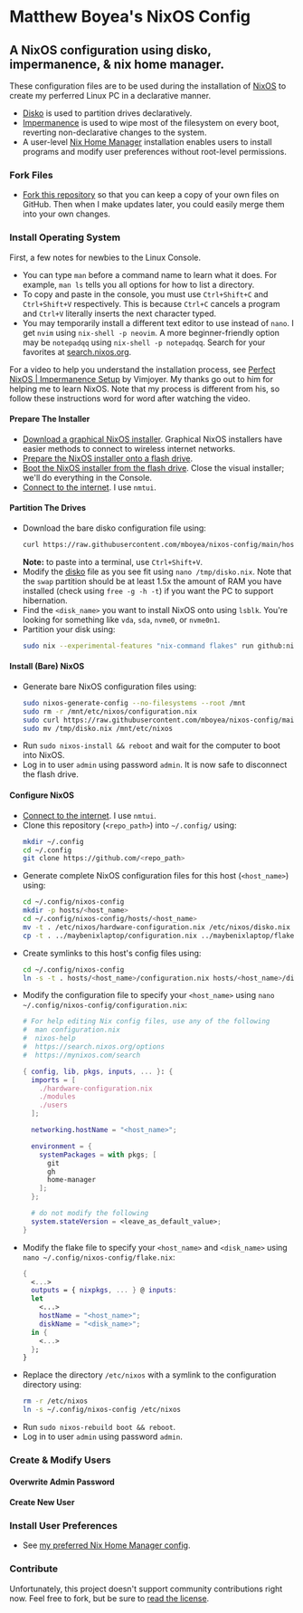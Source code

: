 # Matthew Boyea's NixOS Config

## A NixOS configuration using disko, impermanence, & nix home manager.

These configuration files are to be used during the installation of [NixOS] to create my perferred Linux PC in a declarative manner.

* [Disko] is used to partition drives declaratively.
* [Impermanence] is used to wipe most of the filesystem on every boot, reverting non-declarative changes to the system.
* A user-level [Nix Home Manager] installation enables users to install programs and modify user preferences without root-level permissions.

### Fork Files

* [Fork this repository](https://docs.github.com/en/pull-requests/collaborating-with-pull-requests/working-with-forks/fork-a-repo#forking-a-repository) so that you can keep a copy of your own files on GitHub.
  Then when I make updates later, you could easily merge them into your own changes.

### Install Operating System

First, a few notes for newbies to the Linux Console.

* You can type `man` before a command name to learn what it does.
  For example, `man ls` tells you all options for how to list a directory.
* To copy and paste in the console, you must use `Ctrl+Shift+C` and `Ctrl+Shift+V` respectively.
  This is because `Ctrl+C` cancels a program and `Ctrl+V` literally inserts the next character typed.
* You may temporarily install a different text editor to use instead of `nano`.
  I get `nvim` using `nix-shell -p neovim`.
  A more beginner-friendly option may be `notepadqq` using `nix-shell -p notepadqq`.
  Search for your favorites at [search.nixos.org](https://search.nixos.org/packages).

For a video to help you understand the installation process, see [Perfect NixOS | Impermanence Setup](https://www.youtube.com/watch?v=YPKwkWtK7l0) by Vimjoyer.
My thanks go out to him for helping me to learn NixOS.
Note that my process is different from his, so follow these instructions word for word after watching the video.

#### Prepare The Installer

* [Download a graphical NixOS installer](https://nixos.org/download/).
  Graphical NixOS installers have easier methods to connect to wireless internet networks.
* [Prepare the NixOS installer onto a flash drive](https://nixos.wiki/wiki/NixOS_Installation_Guide#Making_the_installation_media).
* [Boot the NixOS installer from the flash drive](https://nixos.wiki/wiki/NixOS_Installation_Guide#Booting_the_installation_media).
  Close the visual installer; we'll do everything in the Console.
* [Connect to the internet](https://nixos.org/manual/nixos/stable/#sec-installation-manual-networking).
  I use `nmtui`.

#### Partition The Drives

* Download the bare disko configuration file using:
  ```sh
  curl https://raw.githubusercontent.com/mboyea/nixos-config/main/hosts/barenix/disko.nix -o /tmp/disko.nix
  ```
  **Note:** to paste into a terminal, use `Ctrl+Shift+V`.
* Modify the [disko](https://github.com/nix-community/disko) file as you see fit using `nano /tmp/disko.nix`.
  Note that the `swap` partition should be at least 1.5x the amount of RAM you have installed (check using `free -g -h -t`) if you want the PC to support hibernation.
* Find the `<disk_name>` you want to install NixOS onto using `lsblk`.
  You're looking for something like `vda`, `sda`, `nvme0`, or `nvme0n1`.
* Partition your disk using:
  ```sh
  sudo nix --experimental-features "nix-command flakes" run github:nix-community/disko -- --mode disko /tmp/disko.nix --arg device '"/dev/<disk_name>"'
  ```

#### Install (Bare) NixOS

* Generate bare NixOS configuration files using:
  ```sh
  sudo nixos-generate-config --no-filesystems --root /mnt
  sudo rm -r /mnt/etc/nixos/configuration.nix
  sudo curl https://raw.githubusercontent.com/mboyea/nixos-config/main/hosts/barenix/configuration.nix -o /mnt/etc/nixos/configuration.nix
  sudo mv /tmp/disko.nix /mnt/etc/nixos
  ```
* Run `sudo nixos-install && reboot` and wait for the computer to boot into NixOS.
* Log in to user `admin` using password `admin`.
  It is now safe to disconnect the flash drive.

#### Configure NixOS

* [Connect to the internet](https://nixos.org/manual/nixos/stable/#sec-installation-manual-networking).
  I use `nmtui`.
* Clone this repository (`<repo_path>`) into `~/.config/` using:
  ```sh
  mkdir ~/.config
  cd ~/.config
  git clone https://github.com/<repo_path>
  ```
* Generate complete NixOS configuration files for this host (`<host_name>`) using:
  ```sh
  cd ~/.config/nixos-config
  mkdir -p hosts/<host_name>
  cd ~/.config/nixos-config/hosts/<host_name>
  mv -t . /etc/nixos/hardware-configuration.nix /etc/nixos/disko.nix
  cp -t . ../maybenixlaptop/configuration.nix ../maybenixlaptop/flake.nix
  ```
* Create symlinks to this host's config files using:
  ```sh
  cd ~/.config/nixos-config
  ln -s -t . hosts/<host_name>/configuration.nix hosts/<host_name>/disko.nix hosts/<host_name>/flake.nix hosts/<host_name>/hardware-configuration.nix
  ```
* Modify the configuration file to specify your `<host_name>` using `nano ~/.config/nixos-config/configuration.nix`:
  ```nix
  # For help editing Nix config files, use any of the following
  #  man configuration.nix
  #  nixos-help
  #  https://search.nixos.org/options
  #  https://mynixos.com/search
  
  { config, lib, pkgs, inputs, ... }: {
    imports = [
      ./hardware-configuration.nix
      ./modules
      ./users
    ];
  
    networking.hostName = "<host_name>";
  
    environment = {
      systemPackages = with pkgs; [
        git
        gh
        home-manager
      ];
    };

    # do not modify the following
    system.stateVersion = <leave_as_default_value>;
  }
  ```
* Modify the flake file to specify your `<host_name>` and `<disk_name>`  using `nano ~/.config/nixos-config/flake.nix`:
  ```nix
  {
    <...>
    outputs = { nixpkgs, ... } @ inputs:
    let
      <...>
      hostName = "<host_name>";
      diskName = "<disk_name>";
    in {
      <...>
    };
  }
  ```
* Replace the directory `/etc/nixos` with a symlink to the configuration directory using:
  ```sh
  rm -r /etc/nixos
  ln -s ~/.config/nixos-config /etc/nixos
  ```
* Run `sudo nixos-rebuild boot && reboot`.
* Log in to user `admin` using password `admin`.

### Create & Modify Users

#### Overwrite Admin Password

#### Create New User

### Install User Preferences

* See [my preferred Nix Home Manager config](https://github.com/mboyea/home-manager).

### Contribute

Unfortunately, this project doesn't support community contributions right now. Feel free to fork, but be sure to [read the license](./LICENSE.md).

[NixOS]: https://nixos.org/
[Disko]: https://nixos.wiki/wiki/Disko
[Impermanence]: https://github.com/nix-community/impermanence
[Nix Home Manager]: https://github.com/nix-community/home-manager

